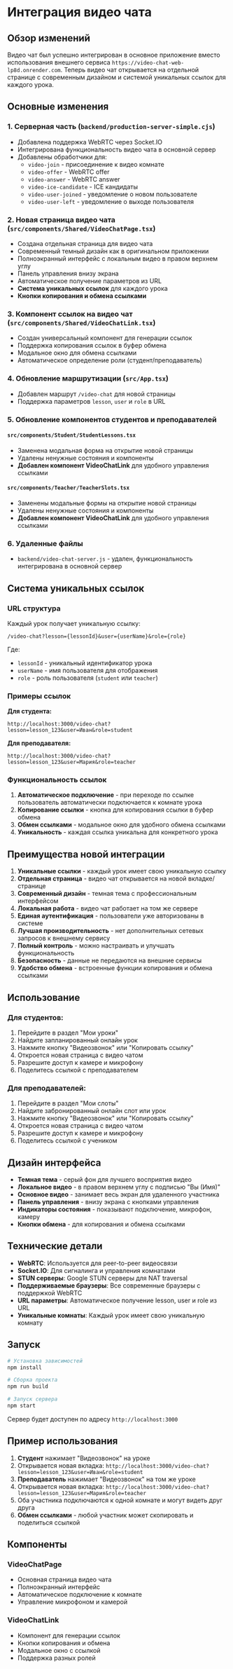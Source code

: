 # Интеграция видео чата

## Обзор изменений

Видео чат был успешно интегрирован в основное приложение вместо использования внешнего сервиса `https://video-chat-web-lp8d.onrender.com`. Теперь видео чат открывается на отдельной странице с современным дизайном и системой уникальных ссылок для каждого урока.

## Основные изменения

### 1. Серверная часть (`backend/production-server-simple.cjs`)

- Добавлена поддержка WebRTC через Socket.IO
- Интегрирована функциональность видео чата в основной сервер
- Добавлены обработчики для:
  - `video-join` - присоединение к видео комнате
  - `video-offer` - WebRTC offer
  - `video-answer` - WebRTC answer  
  - `video-ice-candidate` - ICE кандидаты
  - `video-user-joined` - уведомление о новом пользователе
  - `video-user-left` - уведомление о выходе пользователя

### 2. Новая страница видео чата (`src/components/Shared/VideoChatPage.tsx`)

- Создана отдельная страница для видео чата
- Современный темный дизайн как в оригинальном приложении
- Полноэкранный интерфейс с локальным видео в правом верхнем углу
- Панель управления внизу экрана
- Автоматическое получение параметров из URL
- **Система уникальных ссылок** для каждого урока
- **Кнопки копирования и обмена ссылками**

### 3. Компонент ссылок на видео чат (`src/components/Shared/VideoChatLink.tsx`)

- Создан универсальный компонент для генерации ссылок
- Поддержка копирования ссылок в буфер обмена
- Модальное окно для обмена ссылками
- Автоматическое определение роли (студент/преподаватель)

### 4. Обновление маршрутизации (`src/App.tsx`)

- Добавлен маршрут `/video-chat` для новой страницы
- Поддержка параметров `lesson`, `user` и `role` в URL

### 5. Обновление компонентов студентов и преподавателей

#### `src/components/Student/StudentLessons.tsx`
- Заменена модальная форма на открытие новой страницы
- Удалены ненужные состояния и компоненты
- **Добавлен компонент VideoChatLink** для удобного управления ссылками

#### `src/components/Teacher/TeacherSlots.tsx`
- Заменены модальные формы на открытие новой страницы
- Удалены ненужные состояния и компоненты
- **Добавлен компонент VideoChatLink** для удобного управления ссылками

### 6. Удаленные файлы

- `backend/video-chat-server.js` - удален, функциональность интегрирована в основной сервер

## Система уникальных ссылок

### URL структура

Каждый урок получает уникальную ссылку:
```
/video-chat?lesson={lessonId}&user={userName}&role={role}
```

Где:
- `lessonId` - уникальный идентификатор урока
- `userName` - имя пользователя для отображения
- `role` - роль пользователя (`student` или `teacher`)

### Примеры ссылок

**Для студента:**
```
http://localhost:3000/video-chat?lesson=lesson_123&user=Иван&role=student
```

**Для преподавателя:**
```
http://localhost:3000/video-chat?lesson=lesson_123&user=Мария&role=teacher
```

### Функциональность ссылок

1. **Автоматическое подключение** - при переходе по ссылке пользователь автоматически подключается к комнате урока
2. **Копирование ссылки** - кнопка для копирования ссылки в буфер обмена
3. **Обмен ссылками** - модальное окно для удобного обмена ссылками
4. **Уникальность** - каждая ссылка уникальна для конкретного урока

## Преимущества новой интеграции

1. **Уникальные ссылки** - каждый урок имеет свою уникальную ссылку
2. **Отдельная страница** - видео чат открывается на новой вкладке/странице
3. **Современный дизайн** - темная тема с профессиональным интерфейсом
4. **Локальная работа** - видео чат работает на том же сервере
5. **Единая аутентификация** - пользователи уже авторизованы в системе
6. **Лучшая производительность** - нет дополнительных сетевых запросов к внешнему сервису
7. **Полный контроль** - можно настраивать и улучшать функциональность
8. **Безопасность** - данные не передаются на внешние сервисы
9. **Удобство обмена** - встроенные функции копирования и обмена ссылками

## Использование

### Для студентов:
1. Перейдите в раздел "Мои уроки"
2. Найдите запланированный онлайн урок
3. Нажмите кнопку "Видеозвонок" или "Копировать ссылку"
4. Откроется новая страница с видео чатом
5. Разрешите доступ к камере и микрофону
6. Поделитесь ссылкой с преподавателем

### Для преподавателей:
1. Перейдите в раздел "Мои слоты"
2. Найдите забронированный онлайн слот или урок
3. Нажмите кнопку "Видеозвонок" или "Копировать ссылку"
4. Откроется новая страница с видео чатом
5. Разрешите доступ к камере и микрофону
6. Поделитесь ссылкой с учеником

## Дизайн интерфейса

- **Темная тема** - серый фон для лучшего восприятия видео
- **Локальное видео** - в правом верхнем углу с подписью "Вы (Имя)"
- **Основное видео** - занимает весь экран для удаленного участника
- **Панель управления** - внизу экрана с кнопками управления
- **Индикаторы состояния** - показывают подключение, микрофон, камеру
- **Кнопки обмена** - для копирования и обмена ссылками

## Технические детали

- **WebRTC**: Используется для peer-to-peer видеосвязи
- **Socket.IO**: Для сигналинга и управления комнатами
- **STUN серверы**: Google STUN серверы для NAT traversal
- **Поддерживаемые браузеры**: Все современные браузеры с поддержкой WebRTC
- **URL параметры**: Автоматическое получение lesson, user и role из URL
- **Уникальные комнаты**: Каждый урок имеет свою уникальную комнату

## Запуск

```bash
# Установка зависимостей
npm install

# Сборка проекта
npm run build

# Запуск сервера
npm start
```

Сервер будет доступен по адресу `http://localhost:3000`

## Пример использования

1. **Студент** нажимает "Видеозвонок" на уроке
2. Открывается новая вкладка: `http://localhost:3000/video-chat?lesson=lesson_123&user=Иван&role=student`
3. **Преподаватель** нажимает "Видеозвонок" на том же уроке
4. Открывается новая вкладка: `http://localhost:3000/video-chat?lesson=lesson_123&user=Мария&role=teacher`
5. Оба участника подключаются к одной комнате и могут видеть друг друга
6. **Обмен ссылками** - любой участник может скопировать и поделиться ссылкой

## Компоненты

### VideoChatPage
- Основная страница видео чата
- Полноэкранный интерфейс
- Автоматическое подключение к комнате
- Управление микрофоном и камерой

### VideoChatLink
- Компонент для генерации ссылок
- Кнопки копирования и обмена
- Модальное окно с ссылкой
- Поддержка разных ролей 